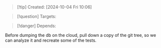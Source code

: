 
>[!tip] Created: [2024-10-04 Fri 10:06]

>[!question] Targets: 

>[!danger] Depends: 

Before dumping the db on the cloud, pull down a copy of the git tree, so we can analyze it and recreate some of the tests.